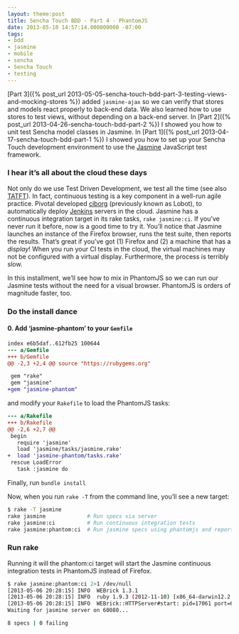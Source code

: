 ```yaml
---
layout: theme:post
title: Sencha Touch BDD - Part 4 - PhantomJS
date: 2013-05-10 14:57:14.000000000 -07:00
tags:
- bdd
- jasmine
- mobile
- sencha
- Sencha Touch
- testing
---
```


[Part 3]({% post_url 2013-05-05-sencha-touch-bdd-part-3-testing-views-and-mocking-stores %}) added `jasmine-ajax` so we can verify that stores and models react properly to back-end data. We also learned how to use stores to test views, without depending on a back-end server. In [Part 2]({% post_url 2013-04-26-sencha-touch-bdd-part-2 %}) I showed you how to unit test Sencha model classes in Jasmine. In [Part 1]({% post_url 2013-04-17-sencha-touch-bdd-part-1 %}) I showed you how to set up your Sencha Touch development environment to use the <a href="http://jasmine.github.io">Jasmine</a> JavaScript test framework.

### I hear it’s all about the cloud these days

Not only do we use Test Driven Development, we test all the time (see also <a href="https://www.google.com/search?q=tatft">TATFT</a>). In fact, continuous testing is a key component in a well-run agile practice. Pivotal developed <a href="http://github.com/pivotal-ciborg">ciborg</a> (previously known as Lobot), to automatically deploy <a href="http://jenkins-ci.org/">Jenkins</a> servers in the cloud. Jasmine has a continuous integration target in its rake tasks, <code>rake jasmine:ci</code>. If you’ve never run it before, now is a good time to try it. You’ll notice that Jasmine launches an instance of the Firefox browser, runs the test suite, then reports the results. That’s great if you’ve got (1) Firefox and (2) a machine that has a <em>display</em>! When you run your CI tests in the cloud, the virtual machines may not be configured with a virtual display. Furthermore, the process is terribly slow.

In this installment, we’ll see how to mix in PhantomJS so we can run our Jasmine tests without the need for a visual browser. PhantomJS is orders of magnitude faster, too.

### Do the install dance

#### 0. Add ‘jasmine-phantom’ to your <code>Gemfile</code>

```diff
index e6b5daf..612fb25 100644
--- a/Gemfile
+++ b/Gemfile
@@ -2,3 +2,4 @@ source "https://rubygems.org"

 gem "rake"
 gem "jasmine"
+gem "jasmine-phantom"
```

and modify your <code>Rakefile</code> to load the PhantomJS tasks:

```diff
--- a/Rakefile
+++ b/Rakefile
@@ -2,6 +2,7 @@
 begin
   require 'jasmine'
   load 'jasmine/tasks/jasmine.rake'
+  load 'jasmine-phantom/tasks.rake'
 rescue LoadError
   task :jasmine do
```

Finally, run <code>bundle install</code>

Now, when you run <code>rake -T</code> from the command line, you’ll see a new target:

```sh
$ rake -T jasmine
rake jasmine             # Run specs via server
rake jasmine:ci          # Run continuous integration tests
rake jasmine:phantom:ci  # Run jasmine specs using phantomjs and report the results
```

### Run rake

Running it will the phantom:ci target will start the Jasmine continuous integration tests in PhantomJS instead of Firefox.

```sh
$ rake jasmine:phantom:ci 2>1 /dev/null
[2013-05-06 20:28:15] INFO  WEBrick 1.3.1
[2013-05-06 20:28:15] INFO  ruby 1.9.3 (2012-11-10) [x86_64-darwin12.2.0]
[2013-05-06 20:28:15] INFO  WEBrick::HTTPServer#start: pid=17061 port=60080
Waiting for jasmine server on 60080...

8 specs | 0 failing
```